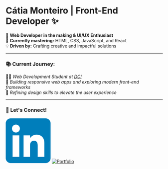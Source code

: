 # **Cátia Monteiro** | Front-End Developer ✨ 

🚀 **Web Developer in the making & UI/UX Enthusiast**  
🌱 **Currently mastering:** HTML, CSS, JavaScript, and React  
💡 **Driven by:** Crafting creative and impactful solutions

---

### 📚 **Current Journey:**  
🧑‍💻 *Web Development Student at [DCI](https://start.digitalcareerinstitute.org)*  
🔧 *Building responsive web apps and exploring modern front-end frameworks*  
🎯 *Refining design skills to elevate the user experience*

---
### 💼 **Let's Connect!**

[![LinkedIn](./LinkedIn_icon.svg)](https://www.linkedin.com/in/catia-example) 
[![Portfolio](./portfolio_icon.svg)](https://yourportfolio.com) 

[def2]: ./LinkedIn_icon.svg
